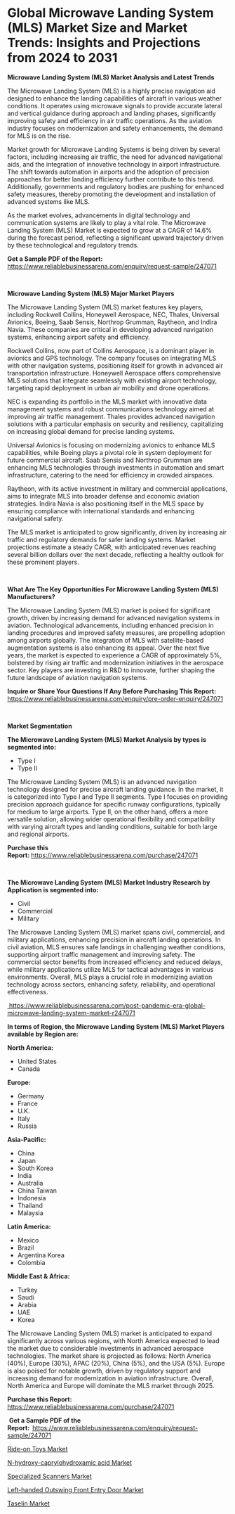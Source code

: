 <p><h1>Global Microwave Landing System (MLS) Market Size and Market Trends: Insights and Projections from 2024 to 2031</h1></p><p><strong>Microwave Landing System (MLS) Market Analysis and Latest Trends</strong></p>
<p><p>The Microwave Landing System (MLS) is a highly precise navigation aid designed to enhance the landing capabilities of aircraft in various weather conditions. It operates using microwave signals to provide accurate lateral and vertical guidance during approach and landing phases, significantly improving safety and efficiency in air traffic operations. As the aviation industry focuses on modernization and safety enhancements, the demand for MLS is on the rise.</p><p>Market growth for Microwave Landing Systems is being driven by several factors, including increasing air traffic, the need for advanced navigational aids, and the integration of innovative technology in airport infrastructure. The shift towards automation in airports and the adoption of precision approaches for better landing efficiency further contribute to this trend. Additionally, governments and regulatory bodies are pushing for enhanced safety measures, thereby promoting the development and installation of advanced systems like MLS.</p><p>As the market evolves, advancements in digital technology and communication systems are likely to play a vital role. The Microwave Landing System (MLS) Market is expected to grow at a CAGR of 14.6% during the forecast period, reflecting a significant upward trajectory driven by these technological and regulatory trends.</p></p>
<p><strong>Get a Sample PDF of the Report:&nbsp;</strong> <a href="https://www.reliablebusinessarena.com/enquiry/request-sample/247071?utm_campaign=1726&utm_medium=2&utm_source=Github&utm_content=ia&utm_term=31102024&utm_id=microwave-landing-system-mls">https://www.reliablebusinessarena.com/enquiry/request-sample/247071</a></p>
<p>&nbsp;</p>
<p><strong>Microwave Landing System (MLS) Major Market Players</strong></p>
<p><p>The Microwave Landing System (MLS) market features key players, including Rockwell Collins, Honeywell Aerospace, NEC, Thales, Universal Avionics, Boeing, Saab Sensis, Northrop Grumman, Raytheon, and Indira Navia. These companies are critical in developing advanced navigation systems, enhancing airport safety and efficiency.</p><p>Rockwell Collins, now part of Collins Aerospace, is a dominant player in avionics and GPS technology. The company focuses on integrating MLS with other navigation systems, positioning itself for growth in advanced air transportation infrastructure. Honeywell Aerospace offers comprehensive MLS solutions that integrate seamlessly with existing airport technology, targeting rapid deployment in urban air mobility and drone operations.</p><p>NEC is expanding its portfolio in the MLS market with innovative data management systems and robust communications technology aimed at improving air traffic management. Thales provides advanced navigation solutions with a particular emphasis on security and resiliency, capitalizing on increasing global demand for precise landing systems.</p><p>Universal Avionics is focusing on modernizing avionics to enhance MLS capabilities, while Boeing plays a pivotal role in system deployment for future commercial aircraft. Saab Sensis and Northrop Grumman are enhancing MLS technologies through investments in automation and smart infrastructure, catering to the need for efficiency in crowded airspaces.</p><p>Raytheon, with its active investment in military and commercial applications, aims to integrate MLS into broader defense and economic aviation strategies. Indira Navia is also positioning itself in the MLS space by ensuring compliance with international standards and enhancing navigational safety.</p><p>The MLS market is anticipated to grow significantly, driven by increasing air traffic and regulatory demands for safer landing systems. Market projections estimate a steady CAGR, with anticipated revenues reaching several billion dollars over the next decade, reflecting a healthy outlook for these prominent players.</p></p>
<p>&nbsp;</p>
<p><strong>What Are The Key Opportunities For Microwave Landing System (MLS) Manufacturers?</strong></p>
<p><p>The Microwave Landing System (MLS) market is poised for significant growth, driven by increasing demand for advanced navigation systems in aviation. Technological advancements, including enhanced precision in landing procedures and improved safety measures, are propelling adoption among airports globally. The integration of MLS with satellite-based augmentation systems is also enhancing its appeal. Over the next five years, the market is expected to experience a CAGR of approximately 5%, bolstered by rising air traffic and modernization initiatives in the aerospace sector. Key players are investing in R&D to innovate, further shaping the future landscape of aviation navigation systems.</p></p>
<p><strong>Inquire or Share Your Questions If Any Before Purchasing This Report:</strong> <a href="https://www.reliablebusinessarena.com/enquiry/pre-order-enquiry/247071?utm_campaign=1726&utm_medium=2&utm_source=Github&utm_content=ia&utm_term=31102024&utm_id=microwave-landing-system-mls">https://www.reliablebusinessarena.com/enquiry/pre-order-enquiry/247071</a></p>
<p>&nbsp;</p>
<p><strong>Market Segmentation</strong></p>
<p><strong>The Microwave Landing System (MLS) Market Analysis by types is segmented into:</strong></p>
<p><ul><li>Type I</li><li>Type II</li></ul></p>
<p><p>The Microwave Landing System (MLS) is an advanced navigation technology designed for precise aircraft landing guidance. In the market, it is categorized into Type I and Type II segments. Type I focuses on providing precision approach guidance for specific runway configurations, typically for medium to large airports. Type II, on the other hand, offers a more versatile solution, allowing wider operational flexibility and compatibility with varying aircraft types and landing conditions, suitable for both large and regional airports.</p></p>
<p><strong>Purchase this Report:&nbsp;</strong><a href="https://www.reliablebusinessarena.com/purchase/247071?utm_campaign=1726&utm_medium=2&utm_source=Github&utm_content=ia&utm_term=31102024&utm_id=microwave-landing-system-mls">https://www.reliablebusinessarena.com/purchase/247071</a></p>
<p>&nbsp;</p>
<p><strong>The Microwave Landing System (MLS) Market Industry Research by Application is segmented into:</strong></p>
<p><ul><li>Civil</li><li>Commercial</li><li>Military</li></ul></p>
<p><p>The Microwave Landing System (MLS) market spans civil, commercial, and military applications, enhancing precision in aircraft landing operations. In civil aviation, MLS ensures safe landings in challenging weather conditions, supporting airport traffic management and improving safety. The commercial sector benefits from increased efficiency and reduced delays, while military applications utilize MLS for tactical advantages in various environments. Overall, MLS plays a crucial role in modernizing aviation technology across sectors, enhancing safety, reliability, and operational effectiveness.</p></p>
<p><a href="https://www.reliablebusinessarena.com/post-pandemic-era-global-microwave-landing-system-market-r247071?utm_campaign=1726&utm_medium=2&utm_source=Github&utm_content=ia&utm_term=31102024&utm_id=microwave-landing-system-mls">&nbsp;https://www.reliablebusinessarena.com/post-pandemic-era-global-microwave-landing-system-market-r247071</a></p>
<p><strong>In terms of Region, the Microwave Landing System (MLS) Market Players available by Region are:</strong></p>
<p>
    <p> <strong> North America: </strong>
        <ul>
            <li>United States</li>
            <li>Canada</li>
        </ul>
        </p> 
    <p> <strong> Europe: </strong>
        <ul>
            <li>Germany</li>
            <li>France</li>
            <li>U.K.</li>
            <li>Italy</li>
            <li>Russia</li>
        </ul>
        </p> 
    <p> <strong> Asia-Pacific: </strong>
        <ul>
            <li>China</li>
            <li>Japan</li>
            <li>South Korea</li>
            <li>India</li>
            <li>Australia</li>
            <li>China Taiwan</li>
            <li>Indonesia</li>
            <li>Thailand</li>
            <li>Malaysia</li>
        </ul>
        </p> 
    <p> <strong> Latin America: </strong>
        <ul>
            <li>Mexico</li>
            <li>Brazil</li>
            <li>Argentina Korea</li>
            <li>Colombia</li>
        </ul>
        </p> 
    <p> <strong> Middle East & Africa: </strong>
        <ul>
            <li>Turkey</li>
            <li>Saudi</li>
            <li>Arabia</li>
            <li>UAE</li>
            <li>Korea</li>
        </ul>
    </p>
    </p>
<p><p>The Microwave Landing System (MLS) market is anticipated to expand significantly across various regions, with North America expected to lead the market due to considerable investments in advanced aerospace technologies. The market share is projected as follows: North America (40%), Europe (30%), APAC (20%), China (5%), and the USA (5%). Europe is also poised for notable growth, driven by regulatory support and increasing demand for modernization in aviation infrastructure. Overall, North America and Europe will dominate the MLS market through 2025.</p></p>
<p><strong>Purchase this Report: </strong><a href="https://www.reliablebusinessarena.com/purchase/247071?utm_campaign=1726&utm_medium=2&utm_source=Github&utm_content=ia&utm_term=31102024&utm_id=microwave-landing-system-mls">https://www.reliablebusinessarena.com/purchase/247071</a></p>
<p>&nbsp;<strong>Get a Sample PDF of the Report:&nbsp;&nbsp;</strong><a href="https://www.reliablebusinessarena.com/enquiry/request-sample/247071?utm_campaign=1726&utm_medium=2&utm_source=Github&utm_content=ia&utm_term=31102024&utm_id=microwave-landing-system-mls">https://www.reliablebusinessarena.com/enquiry/request-sample/247071</a></p>
<p><strong></strong></p>
<p><p><a href="https://www.linkedin.com/pulse/global-ride-on-toys-market-landscape-future-trends-strategic-cmhic?utm_campaign=1726&utm_medium=2&utm_source=Github&utm_content=ia&utm_term=31102024&utm_id=microwave-landing-system-mls">Ride-on Toys Market</a></p><p><a href="https://www.linkedin.com/pulse/n-hydroxy-caprylohydroxamic-acid-market-segmentation-in-depth-odp4c?utm_campaign=1726&utm_medium=2&utm_source=Github&utm_content=ia&utm_term=31102024&utm_id=microwave-landing-system-mls">N-hydroxy-caprylohydroxamic acid Market</a></p><p><a href="https://www.linkedin.com/pulse/market-forecast-global-specialized-scanners-trends-impact-7ai6e?utm_campaign=1726&utm_medium=2&utm_source=Github&utm_content=ia&utm_term=31102024&utm_id=microwave-landing-system-mls">Specialized Scanners Market</a></p><p><a href="https://www.linkedin.com/pulse/left-handed-outswing-front-entry-door-market-evolution-nidlc?utm_campaign=1726&utm_medium=2&utm_source=Github&utm_content=ia&utm_term=31102024&utm_id=microwave-landing-system-mls">Left-handed Outswing Front Entry Door Market</a></p><p><a href="https://www.linkedin.com/pulse/global-taselin-market-trends-insights-growth-opportunities-challenges-lxayc?utm_campaign=1726&utm_medium=2&utm_source=Github&utm_content=ia&utm_term=31102024&utm_id=microwave-landing-system-mls">Taselin Market</a></p></p>
